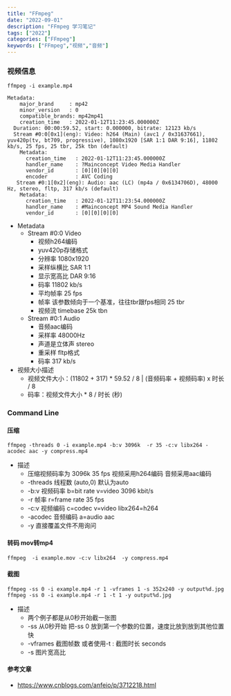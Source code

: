 ```yaml
---
title: "FFmpeg"
date: "2022-09-01"
description: "FFmpeg 学习笔记"
tags: ["2022"]
categories: ["FFmpeg"]
keywords: ["FFmpeg","视频","音频"]
---
```

### 视频信息
```shell
ffmpeg -i example.mp4

Metadata:
    major_brand     : mp42
    minor_version   : 0
    compatible_brands: mp42mp41
    creation_time   : 2022-01-12T11:23:45.000000Z
  Duration: 00:00:59.52, start: 0.000000, bitrate: 12123 kb/s
  Stream #0:0[0x1](eng): Video: h264 (Main) (avc1 / 0x31637661), yuv420p(tv, bt709, progressive), 1080x1920 [SAR 1:1 DAR 9:16], 11802 kb/s, 25 fps, 25 tbr, 25k tbn (default)
    Metadata:
      creation_time   : 2022-01-12T11:23:45.000000Z
      handler_name    : ?Mainconcept Video Media Handler
      vendor_id       : [0][0][0][0]
      encoder         : AVC Coding
   Stream #0:1[0x2](eng): Audio: aac (LC) (mp4a / 0x6134706D), 48000 Hz, stereo, fltp, 317 kb/s (default)
    Metadata:
      creation_time   : 2022-01-12T11:23:54.000000Z
      handler_name    : #Mainconcept MP4 Sound Media Handler
      vendor_id       : [0][0][0][0]
```
* Metadata
    - Stream #0:0 Video 
      - 视频h264编码
      - yuv420p存储格式
      - 分辨率 1080x1920
      - 采样纵横比 SAR 1:1
      - 显示宽高比 DAR 9:16
      - 码率 11802 kb/s
      - 平均帧率 25 fps
      - 帧率 该参数倾向于一个基准，往往tbr跟fps相同 25 tbr
      - 视频流 timebase 25k tbn
    - Stream #0:1 Audio
      - 音频aac编码
      - 采样率 48000Hz
      - 声道是立体声 stereo
      - 重采样 fltp格式
      - 码率 317 kb/s
* 视频大小描述
    - 视频文件大小：(11802 + 317) * 59.52 / 8 | (音频码率 + 视频码率) x 时长 / 8
    - 码率：视频文件大小 * 8 / 时长 (秒)

### Command Line

#### 压缩

```shell
ffmpeg -threads 0 -i example.mp4 -b:v 3096k  -r 35 -c:v libx264 -acodec aac -y compress.mp4
```

* 描述
    -  压缩视频码率为 3096k 35 fps 视频采用h264编码 音频采用aac编码
    - -threads 线程数 (auto,0) 默认为auto
    - -b:v 视频码率 b=bit rate v=video 3096 kbit/s
    - -r 帧率 r=frame rate 35 fps
    - -c:v 视频编码 c=codec v=video libx264=h264
    - -acodec 音频编码 a=audio aac
    - -y 直接覆盖文件不用询问

#### 转码 mov转mp4

```shell
ffmpeg  -i example.mov -c:v libx264  -y compress.mp4
```

#### 截图
```shell
ffmpeg -ss 0 -i example.mp4 -r 1 -vframes 1 -s 352x240 -y output%d.jpg
ffmpeg -ss 0 -i example.mp4 -r 1 -t 1 -y output%d.jpg
```

* 描述
    - 两个例子都是从0秒开始截一张图
    - -ss 从0秒开始 把-ss 0 放到第一个参数的位置，速度比放到放到其他位置快 
    - -vframes 截图帧数 或者使用-t : 截图时长 seconds
    - -s  图片宽高比

#### 参考文章
* https://www.cnblogs.com/anfeio/p/3712218.html